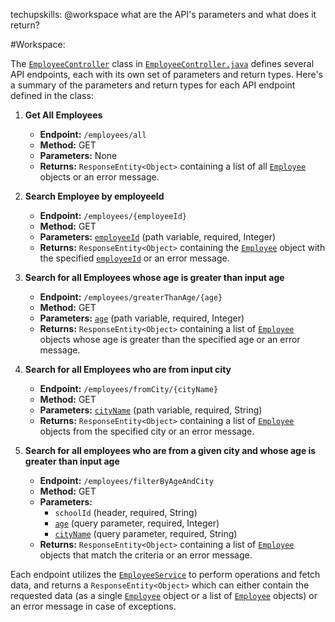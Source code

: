 techupskills: @workspace what are the API's parameters and what does it return?

#Workspace:

The [`EmployeeController`](command:_github.copilot.openSymbolFromReferences?%5B%7B%22%24mid%22%3A1%2C%22path%22%3A%22%2Fworkspaces%2Fspring-boot-swagger%2Fsrc%2Fmain%2Fjava%2Fcom%2Fhendisantika%2Fspringboot%2Fswagger%2Fcontroller%2FEmployeeController.java%22%2C%22scheme%22%3A%22file%22%7D%2C%7B%22line%22%3A20%2C%22character%22%3A13%7D%5D "src/main/java/com/hendisantika/springboot/swagger/controller/EmployeeController.java") class in [`EmployeeController.java`](src/main/java/com/hendisantika/springboot/swagger/controller/EmployeeController.java) defines several API endpoints, each with its own set of parameters and return types. Here's a summary of the parameters and return types for each API endpoint defined in the class:

1. **Get All Employees**
   - **Endpoint:** `/employees/all`
   - **Method:** GET
   - **Parameters:** None
   - **Returns:** `ResponseEntity<Object>` containing a list of all [`Employee`](command:_github.copilot.openSymbolFromReferences?%5B%7B%22%24mid%22%3A1%2C%22path%22%3A%22%2Fworkspaces%2Fspring-boot-swagger%2Fsrc%2Fmain%2Fjava%2Fcom%2Fhendisantika%2Fspringboot%2Fswagger%2Fmodel%2FEmployee.java%22%2C%22scheme%22%3A%22file%22%7D%2C%7B%22line%22%3A16%2C%22character%22%3A13%7D%5D "src/main/java/com/hendisantika/springboot/swagger/model/Employee.java") objects or an error message.

2. **Search Employee by employeeId**
   - **Endpoint:** `/employees/{employeeId}`
   - **Method:** GET
   - **Parameters:** [`employeeId`](command:_github.copilot.openSymbolFromReferences?%5B%7B%22%24mid%22%3A1%2C%22path%22%3A%22%2Fworkspaces%2Fspring-boot-swagger%2Fsrc%2Fmain%2Fjava%2Fcom%2Fhendisantika%2Fspringboot%2Fswagger%2Fcontroller%2FEmployeeController.java%22%2C%22scheme%22%3A%22file%22%7D%2C%7B%22line%22%3A47%2C%22character%22%3A34%7D%5D "src/main/java/com/hendisantika/springboot/swagger/controller/EmployeeController.java") (path variable, required, Integer)
   - **Returns:** `ResponseEntity<Object>` containing the [`Employee`](command:_github.copilot.openSymbolFromReferences?%5B%7B%22%24mid%22%3A1%2C%22path%22%3A%22%2Fworkspaces%2Fspring-boot-swagger%2Fsrc%2Fmain%2Fjava%2Fcom%2Fhendisantika%2Fspringboot%2Fswagger%2Fmodel%2FEmployee.java%22%2C%22scheme%22%3A%22file%22%7D%2C%7B%22line%22%3A16%2C%22character%22%3A13%7D%5D "src/main/java/com/hendisantika/springboot/swagger/model/Employee.java") object with the specified [`employeeId`](command:_github.copilot.openSymbolFromReferences?%5B%7B%22%24mid%22%3A1%2C%22path%22%3A%22%2Fworkspaces%2Fspring-boot-swagger%2Fsrc%2Fmain%2Fjava%2Fcom%2Fhendisantika%2Fspringboot%2Fswagger%2Fcontroller%2FEmployeeController.java%22%2C%22scheme%22%3A%22file%22%7D%2C%7B%22line%22%3A47%2C%22character%22%3A34%7D%5D "src/main/java/com/hendisantika/springboot/swagger/controller/EmployeeController.java") or an error message.

3. **Search for all Employees whose age is greater than input age**
   - **Endpoint:** `/employees/greaterThanAge/{age}`
   - **Method:** GET
   - **Parameters:** [`age`](command:_github.copilot.openSymbolFromReferences?%5B%7B%22%24mid%22%3A1%2C%22path%22%3A%22%2Fworkspaces%2Fspring-boot-swagger%2Fsrc%2Fmain%2Fjava%2Fcom%2Fhendisantika%2Fspringboot%2Fswagger%2Fcontroller%2FEmployeeController.java%22%2C%22scheme%22%3A%22file%22%7D%2C%7B%22line%22%3A65%2C%22character%22%3A59%7D%5D "src/main/java/com/hendisantika/springboot/swagger/controller/EmployeeController.java") (path variable, required, Integer)
   - **Returns:** `ResponseEntity<Object>` containing a list of [`Employee`](command:_github.copilot.openSymbolFromReferences?%5B%7B%22%24mid%22%3A1%2C%22path%22%3A%22%2Fworkspaces%2Fspring-boot-swagger%2Fsrc%2Fmain%2Fjava%2Fcom%2Fhendisantika%2Fspringboot%2Fswagger%2Fmodel%2FEmployee.java%22%2C%22scheme%22%3A%22file%22%7D%2C%7B%22line%22%3A16%2C%22character%22%3A13%7D%5D "src/main/java/com/hendisantika/springboot/swagger/model/Employee.java") objects whose age is greater than the specified age or an error message.

4. **Search for all Employees who are from input city**
   - **Endpoint:** `/employees/fromCity/{cityName}`
   - **Method:** GET
   - **Parameters:** [`cityName`](command:_github.copilot.openSymbolFromReferences?%5B%7B%22%24mid%22%3A1%2C%22path%22%3A%22%2Fworkspaces%2Fspring-boot-swagger%2Fsrc%2Fmain%2Fjava%2Fcom%2Fhendisantika%2Fspringboot%2Fswagger%2Fcontroller%2FEmployeeController.java%22%2C%22scheme%22%3A%22file%22%7D%2C%7B%22line%22%3A80%2C%22character%22%3A33%7D%5D "src/main/java/com/hendisantika/springboot/swagger/controller/EmployeeController.java") (path variable, required, String)
   - **Returns:** `ResponseEntity<Object>` containing a list of [`Employee`](command:_github.copilot.openSymbolFromReferences?%5B%7B%22%24mid%22%3A1%2C%22path%22%3A%22%2Fworkspaces%2Fspring-boot-swagger%2Fsrc%2Fmain%2Fjava%2Fcom%2Fhendisantika%2Fspringboot%2Fswagger%2Fmodel%2FEmployee.java%22%2C%22scheme%22%3A%22file%22%7D%2C%7B%22line%22%3A16%2C%22character%22%3A13%7D%5D "src/main/java/com/hendisantika/springboot/swagger/model/Employee.java") objects from the specified city or an error message.

5. **Search for all employees who are from a given city and whose age is greater than input age**
   - **Endpoint:** `/employees/filterByAgeAndCity`
   - **Method:** GET
   - **Parameters:**
     - `schoolId` (header, required, String)
     - [`age`](command:_github.copilot.openSymbolFromReferences?%5B%7B%22%24mid%22%3A1%2C%22path%22%3A%22%2Fworkspaces%2Fspring-boot-swagger%2Fsrc%2Fmain%2Fjava%2Fcom%2Fhendisantika%2Fspringboot%2Fswagger%2Fcontroller%2FEmployeeController.java%22%2C%22scheme%22%3A%22file%22%7D%2C%7B%22line%22%3A65%2C%22character%22%3A59%7D%5D "src/main/java/com/hendisantika/springboot/swagger/controller/EmployeeController.java") (query parameter, required, Integer)
     - [`cityName`](command:_github.copilot.openSymbolFromReferences?%5B%7B%22%24mid%22%3A1%2C%22path%22%3A%22%2Fworkspaces%2Fspring-boot-swagger%2Fsrc%2Fmain%2Fjava%2Fcom%2Fhendisantika%2Fspringboot%2Fswagger%2Fcontroller%2FEmployeeController.java%22%2C%22scheme%22%3A%22file%22%7D%2C%7B%22line%22%3A80%2C%22character%22%3A33%7D%5D "src/main/java/com/hendisantika/springboot/swagger/controller/EmployeeController.java") (query parameter, required, String)
   - **Returns:** `ResponseEntity<Object>` containing a list of [`Employee`](command:_github.copilot.openSymbolFromReferences?%5B%7B%22%24mid%22%3A1%2C%22path%22%3A%22%2Fworkspaces%2Fspring-boot-swagger%2Fsrc%2Fmain%2Fjava%2Fcom%2Fhendisantika%2Fspringboot%2Fswagger%2Fmodel%2FEmployee.java%22%2C%22scheme%22%3A%22file%22%7D%2C%7B%22line%22%3A16%2C%22character%22%3A13%7D%5D "src/main/java/com/hendisantika/springboot/swagger/model/Employee.java") objects that match the criteria or an error message.

Each endpoint utilizes the [`EmployeeService`](command:_github.copilot.openSymbolFromReferences?%5B%7B%22%24mid%22%3A1%2C%22path%22%3A%22%2Fworkspaces%2Fspring-boot-swagger%2Fsrc%2Fmain%2Fjava%2Fcom%2Fhendisantika%2Fspringboot%2Fswagger%2Fservice%2FEmployeeService.java%22%2C%22scheme%22%3A%22file%22%7D%2C%7B%22line%22%3A16%2C%22character%22%3A13%7D%5D "src/main/java/com/hendisantika/springboot/swagger/service/EmployeeService.java") to perform operations and fetch data, and returns a `ResponseEntity<Object>` which can either contain the requested data (as a single [`Employee`](command:_github.copilot.openSymbolFromReferences?%5B%7B%22%24mid%22%3A1%2C%22path%22%3A%22%2Fworkspaces%2Fspring-boot-swagger%2Fsrc%2Fmain%2Fjava%2Fcom%2Fhendisantika%2Fspringboot%2Fswagger%2Fmodel%2FEmployee.java%22%2C%22scheme%22%3A%22file%22%7D%2C%7B%22line%22%3A16%2C%22character%22%3A13%7D%5D "src/main/java/com/hendisantika/springboot/swagger/model/Employee.java") object or a list of [`Employee`](command:_github.copilot.openSymbolFromReferences?%5B%7B%22%24mid%22%3A1%2C%22path%22%3A%22%2Fworkspaces%2Fspring-boot-swagger%2Fsrc%2Fmain%2Fjava%2Fcom%2Fhendisantika%2Fspringboot%2Fswagger%2Fmodel%2FEmployee.java%22%2C%22scheme%22%3A%22file%22%7D%2C%7B%22line%22%3A16%2C%22character%22%3A13%7D%5D "src/main/java/com/hendisantika/springboot/swagger/model/Employee.java") objects) or an error message in case of exceptions.
